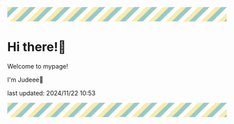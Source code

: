 <!-- Header image -->
<img src="./pokemon/pokemon_27.png" width="1000">

# Hi there!👋

Welcome to mypage!

I'm Judeee🐷

last updated: 2024/11/22 10:53

<!-- Footer image -->
<img src="./pokemon/pokemon_27.png" width="1000">
